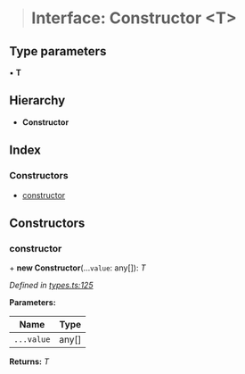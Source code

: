 > # Interface: Constructor <**T**>

## Type parameters

▪ **T**

## Hierarchy

* **Constructor**

## Index

### Constructors

* [constructor](_types_.constructor.md#constructor)

## Constructors

###  constructor

\+ **new Constructor**(...`value`: any[]): *T*

*Defined in [types.ts:125](https://github.com/polkadot-js/api/blob/f66b2d0/packages/types/src/types.ts#L125)*

**Parameters:**

Name | Type |
------ | ------ |
`...value` | any[] |

**Returns:** *T*